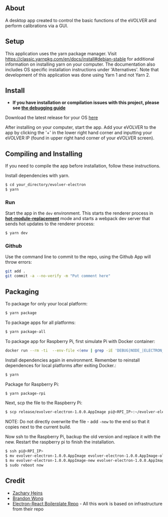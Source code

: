 ## About
A desktop app created to control the basic functions of the eVOLVER and perform calibrations via a GUI.
## Setup

This application uses the yarn package manager. Visit https://classic.yarnpkg.com/en/docs/install#debian-stable for additional information on installing yarn on your computer. The documentation also includes OS specific installation instructions under 'Alternatives'. Note that development of this application was done using Yarn 1 and not Yarn 2.  


## Install
- **If you have installation or compilation issues with this project, please see [the debugging guide](https://github.com/chentsulin/electron-react-boilerplate/issues/400)**

Download the latest release for your OS [here](https://github.com/FYNCH-BIO/evolver-electron/releases)

After installing on your computer, start the app. Add your eVOLVER to the app by clicking the '+' in the lower right hand corner and inputting your eVOLVER IP (found in upper right hand corner of your eVOLVER screen).

## Compiling and Installing
If you need to compile the app before installation, follow these instructions.

Install dependencies with yarn.

```bash
$ cd your_directory/evolver-electron
$ yarn
```

### Run

Start the app in the `dev` environment. This starts the renderer process in [**hot-module-replacement**](https://webpack.js.org/guides/hmr-react/) mode and starts a webpack dev server that sends hot updates to the renderer process:

```bash
$ yarn dev
```
### Github

Use the command line to commit to the repo, using the Github App will throw errors:

```bash
git add .
git commit -a --no-verify -m "Put comment here"
```

## Packaging

To package for only your local platform:
```bash
$ yarn package
```

To package apps for all platforms:

```bash
$ yarn package-all
```

To package app for Raspberry Pi, first simulate Pi with Docker container:

```bash
docker run --rm -ti  --env-file <(env | grep -iE 'DEBUG|NODE_|ELECTRON_|YARN_|NPM_|CI|CIRCLE|TRAVIS_TAG|TRAVIS|TRAVIS_REPO_|TRAVIS_BUILD_|TRAVIS_BRANCH|TRAVIS_PULL_REQUEST_|APPVEYOR_|CSC_|GH_|GITHUB_|BT_|AWS_|STRIP|BUILD_')  --env ELECTRON_CACHE="/root/.cache/electron" --env ELECTRON_BUILDER_CACHE="/root/.cache/electron-builder"  -v ${PWD}:/project  -v ${PWD##*/}-node-modules:/project/node_modules  -v ~/.cache/electron:/root/.cache/electron  -v ~/.cache/electron-builder:/root/.cache/electron-builder  electronuserland/builder:wine
```

Install dependencies again in environment. Remember to reinstall dependences for local platforms after exiting Docker.:

```bash
$ yarn
```

Package for Raspberry Pi:

```bash
$ yarn package-rpi
```

Next, scp the file to the Raspberry Pi:

```bash
$ scp release/evolver-electron-1.0.0.AppImage pi@<RPI_IP>:~/evolver-electron-1.0.0.AppImage-new
```

NOTE: Do not directly overwrite the file - add `-new` to the end so that it copies next to the current build.

Now ssh to the Raspberry Pi, backup the old version and replace it with the new. Restart the raspberry pi to finish the installation.

```bash
$ ssh pi@<RPI_IP>
$ mv evolver-electron-1.0.0.AppImage evolver-electron-1.0.0.AppImage-old
$ mv evolver-electron-1.0.0.AppImage-new evolver-electron-1.0.0.AppImage
$ sudo reboot now
```

## Credit

- [Zachary Heins](https://github.com/zheins)
- [Brandon Wong](https://github.com/brandogw)
- [Electron-React Boilerplate Repo](https://github.com/electron-react-boilerplate/electron-react-boilerplate) - All this work is based on infrastructure from their repo
